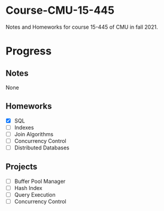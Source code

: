 # Course-CMU-15-445
 Notes and Homeworks for course 15-445 of CMU in fall 2021.
# Progress
## Notes
None
## Homeworks
- [x] SQL
- [ ] Indexes
- [ ] Join Algorithms
- [ ] Concurrency Control
- [ ] Distributed Databases
## Projects
- [ ] Buffer Pool Manager
- [ ] Hash Index
- [ ] Query Execution
- [ ] Concurrency Control